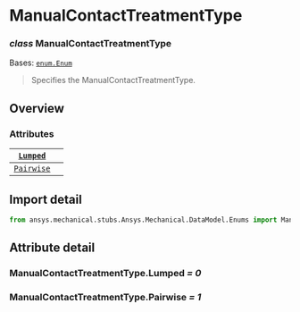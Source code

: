 # ManualContactTreatmentType

### *class* ManualContactTreatmentType

Bases: [`enum.Enum`](https://docs.python.org/3/library/enum.html#enum.Enum)

> Specifies the ManualContactTreatmentType.

> <!-- !! processed by numpydoc !! -->

## Overview

### Attributes

| [`Lumped`](#ManualContactTreatmentType.Lumped)     |    |
|----------------------------------------------------|----|
| [`Pairwise`](#ManualContactTreatmentType.Pairwise) |    |

## Import detail

```python
from ansys.mechanical.stubs.Ansys.Mechanical.DataModel.Enums import ManualContactTreatmentType
```

## Attribute detail

### ManualContactTreatmentType.Lumped *= 0*

### ManualContactTreatmentType.Pairwise *= 1*

